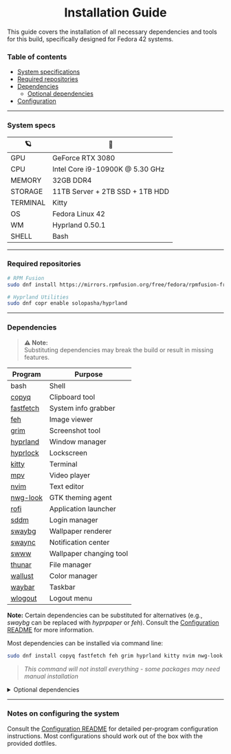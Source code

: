 <h1 align=center>
  Installation Guide
</h1>

This guide covers the installation of all necessary dependencies and tools for this build, specifically designed for Fedora 42 systems.

### Table of contents
* [System specifications](#system-specs)
* [Required repositories](#required-repositories)
* [Dependencies](#dependencies)
  * [Optional dependencies](#optional-dependencies)
* [Configuration](#notes-on-configuring-the-system)

---

### System specs

|     🪐        |   🚀                                             |
| ------------- | -------------------------------------------------|
|    GPU        |   GeForce RTX 3080                              |
|    CPU        |   Intel Core i9-10900K @ 5.30 GHz               |
|    MEMORY     |   32GB DDR4                                     |
|    STORAGE    |   11TB Server + 2TB SSD + 1TB HDD               |
|    TERMINAL   |   Kitty                                          |
|    OS         |   Fedora Linux 42                               |
|    WM         |   Hyprland 0.50.1                               |
|    SHELL      |   Bash                                           |

---

### Required repositories

```bash
# RPM Fusion
sudo dnf install https://mirrors.rpmfusion.org/free/fedora/rpmfusion-free-release-$(rpm -E %fedora).noarch.rpm https://mirrors.rpmfusion.org/nonfree/fedora/rpmfusion-nonfree-release-$(rpm -E %fedora).noarch.rpm

# Hyprland Utilities
sudo dnf copr enable solopasha/hyprland
```

---

### Dependencies

> **⚠️ Note:**  
> Substituting dependencies may break the build or result in missing features.

| Program                                                                    | Purpose                 |
|----------------------------------------------------------------------------|-------------------------|
| bash                                                                       | Shell                   |
| [copyq](https://github.com/hluk/CopyQ/releases/tag/v9.0.0)                | Clipboard tool          |
| [fastfetch](https://github.com/fastfetch-cli/fastfetch/blob/dev/README.md) | System info grabber     |
| [feh](https://feh.finalrewind.org/)                                       | Image viewer            |
| [grim](https://man.archlinux.org/man/grim.1.en)                           | Screenshot tool         |
| [hyprland](https://wiki.hypr.land/Getting-Started/Master-Tutorial/)       | Window manager          |
| [hyprlock](https://github.com/hyprwm/hyprlock/)                           | Lockscreen              |
| [kitty](https://sw.kovidgoyal.net/kitty/)                                 | Terminal                |
| [mpv](https://mpv.io/installation/)                                       | Video player            |
| [nvim](https://neovim.io/)                                                | Text editor             |
| [nwg-look](https://nwg-piotr.github.io/nwg-shell/nwg-look.html)           | GTK theming agent       |
| [rofi](https://github.com/davatorium/rofi)                                | Application launcher    |
| [sddm](https://github.com/sddm/sddm)                                      | Login manager           |
| [swaybg](https://github.com/swaywm/swaybg/blob/master/README.md)          | Wallpaper renderer      |
| [swaync](https://www.mankier.com/1/swaync)                                | Notification center     |
| [swww](https://github.com/LGFae/swww/blob/main/README.md)                 | Wallpaper changing tool |
| [thunar](https://github.com/neilbrown/thunar)                             | File manager            |
| [wallust](https://codeberg.org/explosion-mental/wallust)                  | Color manager           |
| [waybar](https://github.com/Alexays/Waybar/wiki/Examples)                 | Taskbar                 |
| [wlogout](https://github.com/ArtsyMacaw/wlogout/blob/master/README.md)    | Logout menu             |

**Note:** Certain dependencies can be substituted for alternatives (e.g., *swaybg* can be replaced with *hyprpaper* or *feh*). Consult the [Configuration README](https://github.com/hologramkrypt/saturni/blob/master/configs/README.md) for more information.

Most dependencies can be installed via command line:

```bash
sudo dnf install copyq fastfetch feh grim hyprland kitty nvim nwg-look rofi swaybg hyprlock swaync thunar wallust waybar wlogout swww sddm
```
> *This command will not install everything - some packages may need manual installation*

<details>
  <summary>Optional dependencies</summary>

> **⚠️ Note:**  
> These dependencies are optional, but recommended as they are integrated throughout the theme.

| Program                                                                                                               | Purpose                  |
|-----------------------------------------------------------------------------------------------------------------------|--------------------------|
| [blueman](https://wiki.archlinux.org/title/Blueman)                                                                  | Bluetooth manager        |
| [btop](https://www.tecmint.com/btop-system-monitoring-tool-for-linux/)                                               | Resource monitor         |
| [cava](https://github.com/nerdnoise/cava)                                                                            | Audio visualizer         |
| [chafa](https://hpjansson.org/chafa/)                                                                                | ASCII/ANSI art renderer  |
| [cmatrix](https://www.cyberciti.biz/open-source/command-line-hacks/matrix-digital-rain-on-linux-macos-unix-terminal/) | Matrix terminal effect   |
| [htop](https://www.geeksforgeeks.org/linux-unix/htop-command-in-linux-with-examples/)                               | System monitor           |
| [hypridle](https://github.com/hyprwm/hypridle)                                                                       | Idle daemon              |
| [Kvantum](https://github.com/tsujan/Kvantum/blob/master/Kvantum/INSTALL.md)                                          | Qt theme manager         |
| [nm-applet](https://wiki.archlinux.org/title/NetworkManager)                                                         | Network tray indicator   |
| [pavucontrol](https://www.freedesktop.org/software/pulseaudio/pavucontrol/)                                          | Audio control GUI        |
| [xsettingsd](https://wiki.archlinux.org/title/Xsettingsd)                                                            | GTK settings daemon      |
| [zed](https://zed.dev/)                                                                                              | Alternative text editor  |

```bash
sudo dnf install blueman btop cava chafa cmatrix htop kvantum nm-applet pavucontrol xsettingsd zed
```

</details>

---

### Notes on configuring the system

Consult the [Configuration README](https://github.com/hologramkrypt/saturni/tree/master/configs#readme) for detailed per-program configuration instructions. Most configurations should work out of the box with the provided dotfiles.
